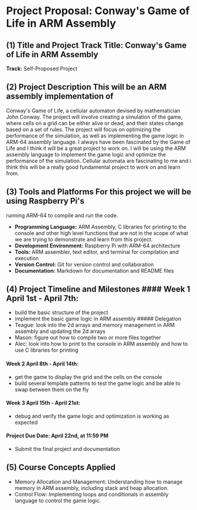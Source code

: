 # Project Proposal: Conway's Game of Life in ARM Assembly

## (1) Title and Project Track **Title:** Conway's Game of Life in ARM Assembly
**Track:** Self-Proposed Project

## (2) Project Description This will be an ARM assembly implementation of
Conway's Game of Life, a cellular automaton devised by mathematician John
Conway. The project will involve creating a simulation of the game, where cells
on a grid can be either alive or dead, and their states change based on a set of
rules. The project will focus on optimizing the performance of the simulation,
as well as implementing the game logic in ARM-64 assembly language. I always
have been fascinated by the Game of Life and I think it will be a great project
to work on. I will be using the ARM assembly language to implement the game
logic and optimize the performance of the simulation. Cellular automata are
fascinating to me and i think this will be a really good fundamental project to
work on and learn from.

## (3) Tools and Platforms For this project we will be using Raspberry Pi's
running ARM-64 to compile and run the code.
- **Programming Language:** ARM Assembly, C libraries for printing to the
  console and other high level functions that are not in the scope of what we
  are trying to demonstrate and learn from this project.
- **Development Environment:** Raspberry Pi with ARM-64 architecture
- **Tools:** ARM assembler, text editor, and terminal for compilation and
  execution
- **Version Control:** Git for version control and collaboration
- **Documentation:** Markdown for documentation and README files


## (4) Project Timeline and Milestones #### **Week 1 April 1st - April 7th:**
- build the basic structure of the project
- implement the basic game logic in ARM assembly ##### Delegation 
- Teague: look into the 2d arrays and memory management in ARM assembly and
  updating the 2d arrays
- Mason: figure out how to compile two or more files together
- Alec: look into how to print to the console in ARM assembly and how to use C
  libraries for printing

#### **Week 2 April 8th - April 14th:**
- get the game to display the grid and the cells on the console 
- build several template patterns to test the game logic and be able to swap
  between them on the fly

#### **Week 3 April 15th - April 21st:**
- debug and verify the game logic and optimization is working as expected

#### **Project Due Date:** April 22nd, at 11:59 PM
- Submit the final project and documentation


## (5) Course Concepts Applied
- Memory Allocation and Management: Understanding how to manage memory in ARM
  assembly, including stack and heap allocation.
- Control Flow: Implementing loops and conditionals in assembly language to
  control the game logic.

